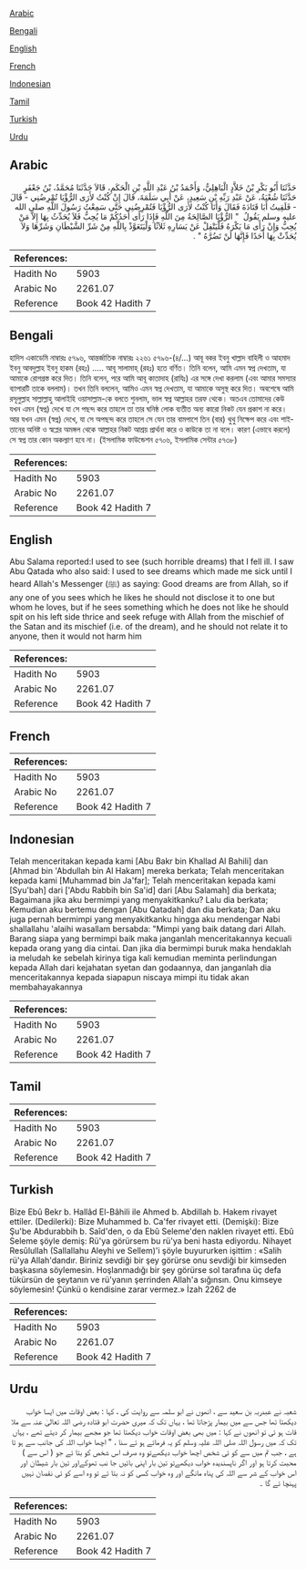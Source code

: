 [Arabic](#arabic)

[Bengali](#bengali)

[English](#english)

[French](#french)

[Indonesian](#indonesian)

[Tamil](#tamil)

[Turkish](#turkish)

[Urdu](#urdu)

## Arabic


<div dir="rtl" lang="ar" style={{fontSize:'larger',backgroundColor:'#f8f9fa',padding:20}}>
حَدَّثَنَا أَبُو بَكْرِ بْنُ خَلاَّدٍ الْبَاهِلِيُّ، وَأَحْمَدُ بْنُ عَبْدِ اللَّهِ بْنِ الْحَكَمِ، قَالاَ حَدَّثَنَا مُحَمَّدُ، بْنُ جَعْفَرٍ حَدَّثَنَا شُعْبَةُ، عَنْ عَبْدِ رَبِّهِ بْنِ سَعِيدٍ، عَنْ أَبِي سَلَمَةَ، قَالَ إِنْ كُنْتُ لأَرَى الرُّؤْيَا تُمْرِضُنِي - قَالَ - فَلَقِيتُ أَبَا قَتَادَةَ فَقَالَ وَأَنَا كُنْتُ لأَرَى الرُّؤْيَا فَتُمْرِضُنِي حَتَّى سَمِعْتُ رَسُولَ اللَّهِ صلى الله عليه وسلم يَقُولُ ‏ "‏ الرُّؤْيَا الصَّالِحَةُ مِنَ اللَّهِ فَإِذَا رَأَى أَحَدُكُمْ مَا يُحِبُّ فَلاَ يُحَدِّثُ بِهَا إِلاَّ مَنْ يُحِبُّ وَإِنْ رَأَى مَا يَكْرَهُ فَلْيَتْفِلْ عَنْ يَسَارِهِ ثَلاَثًا وَلْيَتَعَوَّذْ بِاللَّهِ مِنْ شَرِّ الشَّيْطَانِ وَشَرِّهَا وَلاَ يُحَدِّثْ بِهَا أَحَدًا فَإِنَّهَا لَنْ تَضُرَّهُ ‏"‏ ‏.‏
</div>
<div style={{backgroundColor:'#f8f9fa',padding:20, marginBottom: 10}}><table> <thead> <tr> <th>References:</th> <th></th> </tr> </thead> <tbody><tr><td>Hadith No</td><td>5903</td></tr><tr><td>Arabic No</td><td>2261.07</td></tr><tr><td>Reference</td><td>Book 42 Hadith 7</td></tr></tbody></table></div>

## Bengali


<div dir="ltr" lang="bn" style={{fontSize:'larger',backgroundColor:'#f8f9fa',padding:20}}>
হাদিস একাডেমি নাম্বারঃ ৫৭৯৬, আন্তর্জাতিক নাম্বারঃ ২২৬১ ৫৭৯৬-(৪/…) আবূ বকর ইবনু খাল্লাদ বাহিলী ও আহমাদ ইবনু আবদুল্লাহ ইবনু হাকম (রহঃ) ..... আবূ সালামাহ্ (রহঃ) হতে বর্ণিত। তিনি বলেন, আমি এমন স্বপ্ন দেখতাম, যা আমাকে রোগগ্রস্ত করে দিত। তিনি বলেন, পরে আমি আবূ কাতাদাহ (রাযিঃ) এর সঙ্গে দেখা করলাম (এবং আমার সমস্যার ব্যাপারটি তাকে বললাম)। তখন তিনি বললেন, আমিও এমন স্বপ্ন দেখতাম, যা আমাকে অসুস্থ করে দিত। অবশেষে আমি রসূলুল্লাহ সাল্লাল্লাহু আলাইহি ওয়াসাল্লাম-কে বলতে শুনলাম, ভাল স্বপ্ন আল্লাহর তরফ থেকে। অতএব তোমাদের কেউ যখন এমন (স্বপ্ন) দেখে যা সে পছন্দ করে তাহলে তা তার ঘনিষ্ঠ লোক ব্যতীত অন্য কারো নিকট যেন প্রকাশ না করে। আর যখন এমন (স্বপ্ন) দেখে, যা সে অপছন্দ করে তাহলে সে যেন তার বামপাশে তিন (বার) থুথু নিক্ষেপ করে এবং শাইতানের অনিষ্ট ও স্বপ্লের অমঙ্গল থেকে আল্লাহর নিকট আশ্রয় প্রার্থনা করে ও কাউকে তা না বলে। কারণ (এভাবে করলে) সে স্বপ্ন তার কোন অকল্যাণ হবে না। (ইসলামিক ফাউন্ডেশন ৫৭০৬, ইসলামিক সেন্টার ৫৭৩৮)
</div>
<div style={{backgroundColor:'#f8f9fa',padding:20, marginBottom: 10}}><table> <thead> <tr> <th>References:</th> <th></th> </tr> </thead> <tbody><tr><td>Hadith No</td><td>5903</td></tr><tr><td>Arabic No</td><td>2261.07</td></tr><tr><td>Reference</td><td>Book 42 Hadith 7</td></tr></tbody></table></div>

## English


<div dir="ltr" lang="en" style={{fontSize:'larger',backgroundColor:'#f8f9fa',padding:20}}>
Abu Salama reported:I used to see (such horrible dreams) that I fell ill. I saw Abu Qatada who also said: I used to see dreams which made me sick until I heard Allah's Messenger (ﷺ) as saying: Good dreams are from Allah, so if any one of you sees which he likes he should not disclose it to one but whom he loves, but if he sees something which he does not like he should spit on his left side thrice and seek refuge with Allah from the mischief of the Satan and its mischief (i.e. of the dream), and he should not relate it to anyone, then it would not harm him
</div>
<div style={{backgroundColor:'#f8f9fa',padding:20, marginBottom: 10}}><table> <thead> <tr> <th>References:</th> <th></th> </tr> </thead> <tbody><tr><td>Hadith No</td><td>5903</td></tr><tr><td>Arabic No</td><td>2261.07</td></tr><tr><td>Reference</td><td>Book 42 Hadith 7</td></tr></tbody></table></div>

## French


<div dir="ltr" lang="fr" style={{fontSize:'larger',backgroundColor:'#f8f9fa',padding:20}}>

</div>
<div style={{backgroundColor:'#f8f9fa',padding:20, marginBottom: 10}}><table> <thead> <tr> <th>References:</th> <th></th> </tr> </thead> <tbody><tr><td>Hadith No</td><td>5903</td></tr><tr><td>Arabic No</td><td>2261.07</td></tr><tr><td>Reference</td><td>Book 42 Hadith 7</td></tr></tbody></table></div>

## Indonesian


<div dir="ltr" lang="id" style={{fontSize:'larger',backgroundColor:'#f8f9fa',padding:20}}>
Telah menceritakan kepada kami [Abu Bakr bin Khallad Al Bahili] dan [Ahmad bin 'Abdullah bin Al Hakam] mereka berkata; Telah menceritakan kepada kami [Muhammad bin Ja'far]; Telah menceritakan kepada kami [Syu'bah] dari ['Abdu Rabbih bin Sa'id] dari [Abu Salamah] dia berkata; Bagaimana jika aku bermimpi yang menyakitkanku? Lalu dia berkata; Kemudian aku bertemu dengan [Abu Qatadah] dan dia berkata; Dan aku juga pernah bermimpi yang menyakitkanku hingga aku mendengar Nabi shallallahu 'alaihi wasallam bersabda: "Mimpi yang baik datang dari Allah. Barang siapa yang bermimpi baik maka janganlah menceritakannya kecuali kepada orang yang dia cintai. Dan jika dia bermimpi buruk maka hendaklah ia meludah ke sebelah kirinya tiga kali kemudian meminta perlindungan kepada Allah dari kejahatan syetan dan godaannya, dan janganlah dia menceritakannya kepada siapapun niscaya mimpi itu tidak akan membahayakannya
</div>
<div style={{backgroundColor:'#f8f9fa',padding:20, marginBottom: 10}}><table> <thead> <tr> <th>References:</th> <th></th> </tr> </thead> <tbody><tr><td>Hadith No</td><td>5903</td></tr><tr><td>Arabic No</td><td>2261.07</td></tr><tr><td>Reference</td><td>Book 42 Hadith 7</td></tr></tbody></table></div>

## Tamil


<div dir="ltr" lang="ta" style={{fontSize:'larger',backgroundColor:'#f8f9fa',padding:20}}>

</div>
<div style={{backgroundColor:'#f8f9fa',padding:20, marginBottom: 10}}><table> <thead> <tr> <th>References:</th> <th></th> </tr> </thead> <tbody><tr><td>Hadith No</td><td>5903</td></tr><tr><td>Arabic No</td><td>2261.07</td></tr><tr><td>Reference</td><td>Book 42 Hadith 7</td></tr></tbody></table></div>

## Turkish


<div dir="ltr" lang="tr" style={{fontSize:'larger',backgroundColor:'#f8f9fa',padding:20}}>
Bize Ebû Bekr b. Hallâd El-Bâhili ile Ahmed b. Abdillah b. Hakem rivayet ettiler. (Dedilerki): Bize Muhammed b. Ca'fer rivayet etti. (Demişki): Bize Şu'be Abdurabbih b. Saîd'den, o da Ebû Seleme'den naklen rivayet etti. Ebû Seleme şöyle demiş: Rü'ya görürsem bu rü'ya beni hasta ediyordu. Nihayet Resûlullah (Sallallahu Aleyhi ve Sellem)'i şöyle buyururken işittim : «Salih rü'ya Allah'dandır. Biriniz sevdiği bir şey görürse onu sevdiği bir kimseden başkasına söylemesin. Hoşlanmadığı bir şey görürse sol tarafına üç defa tükürsün de şeytanın ve rü'yanın şerrinden Allah'a sığınsın. Onu kimseye söylemesin! Çünkü o kendisine zarar vermez.» İzah 2262 de
</div>
<div style={{backgroundColor:'#f8f9fa',padding:20, marginBottom: 10}}><table> <thead> <tr> <th>References:</th> <th></th> </tr> </thead> <tbody><tr><td>Hadith No</td><td>5903</td></tr><tr><td>Arabic No</td><td>2261.07</td></tr><tr><td>Reference</td><td>Book 42 Hadith 7</td></tr></tbody></table></div>

## Urdu


<div dir="rtl" lang="ur" style={{fontSize:'larger',backgroundColor:'#f8f9fa',padding:20}}>
شعبہ نے عبدربہ بن سعید سے ، انھوں نے ابو سلمہ سے روایت کی ، کہا : بعض اوقات میں ایسا خواب دیکھتا تھا جس سے میں بیمار پڑجاتا تھا ، یہاں تک کہ میری حضرت ابو قتادہ رضی اللہ تعالیٰ عنہ سے ملا قات ہو ئی تو انھوں نے کہا : میں بھی بعض اوقات خواب دیکھتا تھا جو مجھے بیمار کر دیتے تھے ، یہاں تک کہ میں رسول اللہ صلی اللہ علیہ وسلم کو یہ فرماتے ہو ئے سنا ، " اچھا خواب اللہ کی جانب سے ہو تا ہے ، جب تم میں سے کو ئی شخص اچھا خواب دیکھےتو وہ صرف اس شخص کو بتا ئے جو ( اس سے ) محبت کرتا ہو اور اگر ناپسندیدہ خواب دیکھےتو تین بار اپنی بائیں جا نب تھوکےاور تین بار شیطان اور اس خواب کے شر سے اللہ کی پناہ مانگے اور وہ خواب کسی کو نہ بتا ئے تو وہ اسے کو ئی نقصان نہیں پہنچا ئے گا ۔
</div>
<div style={{backgroundColor:'#f8f9fa',padding:20, marginBottom: 10}}><table> <thead> <tr> <th>References:</th> <th></th> </tr> </thead> <tbody><tr><td>Hadith No</td><td>5903</td></tr><tr><td>Arabic No</td><td>2261.07</td></tr><tr><td>Reference</td><td>Book 42 Hadith 7</td></tr></tbody></table></div>